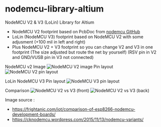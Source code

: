 # nodemcu-library-altium
NodeMCU V2 &amp; V3 (LoLin) Library for Altium

* NodeMCU V2 footprint based on PcbDoc from [nodemcu GitHub](https://github.com/nodemcu/nodemcu-devkit-v1.0)
* LoLin (NodeMCU V3) footprint based on NodeMCU V2 with some adjusment (+100 mil in left and right)
* Plus NodeMCU V2 + V3 footprint so you can change V2 and V3 in one footprint (The size adjusted but route the net by yourself) (RSV pin in V2 and GND/VUSB pin in V3 not connected)

NodeMCU v2
Image
![NodeMCU V2 image](https://lh3.googleusercontent.com/gDL97Xdjmd0-FQDdjmb-sl_bn4SRpsrN6wdxaj6lx6dirgth4UQ_4ShSmSZ-TzbVWW4FzuFXVdxIea2bXLhtl13XN9JrBrfdhz2sd6fqS5OayvkbX0nxIvyVnBhVfPLDhiisV19_QwBh8rO2QIA44PgqzUTCv9l0vkZ2c6KABRmNYnW9uMTrb9f5-ESR_nnMv9L6bFqRbdawhYBjThkoazTElAE7r7WLTEmhOw46-ggy5CU9TfQSzB9urxU5mXOk1zljZLocNAQfZp9mjPrfn6bxphs6sBuGVicCBrXuPXWoowGsxAa5NH84kyfXFGpNxrIuTTjvJov8gELheG-pxYWECMyo5pdhs40uNs69Y0Gc7T6fNEi8qYcfAceoB4Z4b8rah6Nb08nv63JtPkK2GUDrlMP2OAZbGeAOyCfjGz_FrVHZLWJH7V355gJImXNm8bTBb1_4_LkBubp4YMCFw784wHrSqqGUwWL0cwhKo-ARl5RzNhP22xfJ97vuwJGgV_f8hQGJ72NQ2c20tbwNEYTih_alQGfDyfaFNHP-ESTXFnJ26bq0ZkvBId1d0oy0VtH0yJm371OULeEAlzMvLeIJsCj2sqY8WJTzlkDz5zOP2nvjRclO=w1024-h683-no "NodeMCU V2 image")
Pin layout
![NodeMCU V2 pin layout](https://lh3.googleusercontent.com/Pt_3Bl3QIQzytyg2mO8NG01cOWCnhKXUKmJ1kMthqcZElMHzWqYbFXMfSce0PZgW8TMIXj6N7HpCOjTtWgp01zYvVzSFlUQJzQTLKe48O_D4jQqrE18NBWvqfSurWoCyCioDS-_kRgjz8c37HHGwjVaEmHdwi-oQVeAhUBqmIOb_-61FB-fXp_IOy_5NzhqBMevQTwwL8GNs5QuWvlUZJsTcqIpBFNtUGpPg-8D7_Jl0Wxft3KlDnrXIFNpqg3vTURAklSZrA_fshROshyY1RYTQI1s4A58hRMnSHPvWtKT5s-jxx2fio4NTOFlBa1jDmxEs_SH1DWJScJr2c_yaroRFalCoVo8ZzsMATA2J9iyk8k3Ml3iOZDXNtzBET2JlsTsokgHwjPnsqBLZkn1_TyBsFjTUyFdEDTuWYeaOrXIJdqJ5d3g_ZYyd8AC_jbHc7Ro7EY_DZrTZKiFPvAqf9mpwHOLEFxSs5F5jhXyVEh8TcRybr6qq5gDDNtviMGpi-G7fXYCK7pYNJODNadk0sRqpforRFJFzPp7zS5Oq-3aGZp_0oXwnC77Tpqz3g9oPVyLiX7BUVoOwGYyaoWp5CCAQFGEwPtFg8qteHHepfyoiSK9-Jf77=w749-h577-no "NodeMCU V2 pin layout")

LoLin NodeMCU V3
Pin layout
![NodeMCU V3 pin layout](https://lh3.googleusercontent.com/7z0VgaCOFqQxNXwbF6LLH8whszzm3uFNV5qjQQQ8Dj0AMoZet8Vw0eM6EMKsDdHeJDqb4iHMWspzK4Nnv-uoCsRLF0ZZwpCm6V2mQTvJrE-nfK-veFeR9uWt1YMQ9GapVN4XPh7ry4UEO4QaVyKVMlV4EQT1AbClwWIaG_9wuTXM8O88amNVNrWWYjDX44VbvvYhEtA7s689KDTRvxmErjkrouRMVZUQMV_YJ0hyvP2_JMyD_r6L4xzpqAC82xSlge9Vmch5BOlRJ61K5qVbvv2wjd0XrO0dcZEw7iybCLnYw4KBQn-Hmi3cOABlOiwHDuVHghVtlKdAKCyEEaXpYH_KYsYDmSANqeAlH4R7HmSkqD__JyxOhTTD4KGgsLXbKlEFvA_n7RXIDhA_QIlDpisFJKAYCtbNZQgjJSBeltK6307GGvh6JMzfnQD71Ek6BdmSlyTb2zarRkh3WGKD7FGQkwLTJANSWjVlntAzzbzlOYqtH1ytBaBk2lPSaoat5NQwYJcustxK_LABXgHPO91MW-h4ckQN0TKYA_PFkltZxX2o37oUBygSULeQ05hkMEq1tvWTTgHhcvV_oO87np6n3kINYxHAzsHm4usMtv3ZXQ7_sobG=w816-h629-no "NodeMCU V3 pin layout")

Comparison
![NodeMCU V2 vs V3 (front)](https://lh3.googleusercontent.com/Y01zysBUBGouKjD-ieyAhB6IDqOJHF8XjLZyGNWIC3qzdRLkaFZX_0qLPAL4KdgUibTsXbZVQU42M8bA4RN3yBW7TyeEoZuEGI-tqM_pvCr0yPkB1oqayTKwIUAMGau9wa636bxPxkg8n6_EPt0yKQxS8l5BBRLybpLGiFbSMY1hmU8sPNxwSAT32osPVNOfALVn1yTDBLskaTOF18cReye5QatZDHU9sB2yObPgYV4D8KJApmFEdum3umY3mDxQ3FoIOKPG0-HKe25uVu5UGGhqReY1ru9AmmDeFrVXxm0GUWwsa0h8Laj2yifpnHSFHwWyfid01TnXuWo3qNR7lf9ocxI4yseP87kogiUePqHROvUd0xGMdHzv3upSUHYZ4I-lEcHyNJWJEU5LlFK80cCGuKHJq4O2bNM3HiUvdR2R4RSJniNlnXmD_yMQY08cwd0_EolRxO-H9nWKxfI37mGS4kvmWE9qzcSWFLospBwfckbeYLHZGVrhtAClI3oGx7aF_pRzFP9-S87QhdcVCWOQQPFqxTvI1tTN_DYyFBt1tyPX8iIHqXu23Ex_XEnWON77wEdWEnV51GQq6T1Tx2R4vY9gcvuzBtRuUzxc8Rgi_wjvMzYd=w906-h764-no "NodeMCU V2 vs V3 (front)")
![NodeMCU V2 vs V3 (back)](https://lh3.googleusercontent.com/Erf50kyVg13ncq5P88mBK3L_ZH6vmiweIFoxV4x5M-JEmvpqZY4trGHQlVLWHYlgFfjbtDjuN29Os8LFGbRhuKbEGcET33i58ZvisPiCg6MVdjH-6X_Gy6PK7QaZE6esx2JNRXSyxv0IAwGxcpD72eQUR8O6V6wOgelpZkwv1lgz-oGhPQRQOgKBqhexI9HpCB3QQL0eaebnlpXhloCYWscsa9nixq5lN2rQCqfkzKrQBKL8A5SAbt1wwPIzlHm_m9_3qqtzHvo7t_KKA01RdPwFV5Cd8Uqw_lhUzVeY9GwLJB3e942V0AftyYTdcgB1U4wP4AbA_62_z5EaA4bDer7t2R2HXr8tv6ePIhgaYawysTF3MVLlUrw0bcldwUfkq_-GsImNsnBG9lu62TlrH_s8zAMEo8q-6T6f1pfbr1FG4zmCFFP_uwoLsgzw2Z4WORdqg_FkuQrnrP1276gXcd8qNt9t2ynKz-lt7d9h_e0hskZ6dhflFNmRHn7MxUGNLm63tclLWwkLt8LM938kX_QpDtMGYsE72iVe95GRNeQ-2mjVbuNGUH7HqU4LvnQknl5oPxYQyjgZIzd2vZ2Jg87X1RdvcjANKw9p_Lm8ILlcfMhRJ1S6=w648-h509-no "NodeMCU V2 vs V3 (back)")

Image source :
* https://frightanic.com/iot/comparison-of-esp8266-nodemcu-development-boards/
* https://cknodemcu.wordpress.com/2015/11/13/nodemcu-variants/
